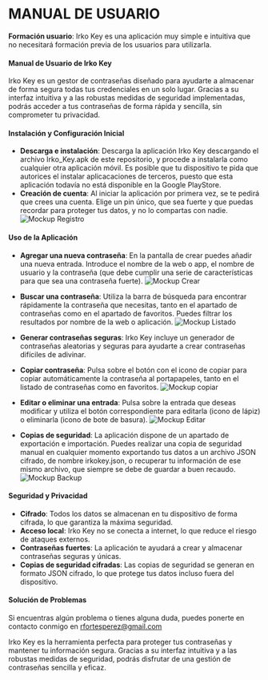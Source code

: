 
# MANUAL DE USUARIO


 **Formación usuario**: Irko Key es una aplicación muy simple e intuitiva que no necesitará formación previa de los usuarios para utilizarla.
#### Manual de Usuario de Irko Key
 
Irko Key es un gestor de contraseñas diseñado para ayudarte a almacenar de forma segura todas tus credenciales en un solo lugar. Gracias a su interfaz intuitiva y a las robustas medidas de seguridad implementadas, podrás acceder a tus contraseñas de forma rápida y sencilla, sin comprometer tu privacidad.

#### Instalación y Configuración Inicial

* **Descarga e instalación**: Descarga la aplicación Irko Key descargando el archivo Irko_Key.apk de este repositorio, y procede a instalarla como cualquier otra aplicación móvil. Es posible que tu dispositivo te pida que autorices el instalar aplicacaciones de terceros, puesto que esta aplicación todavía no está disponible en la Google PlayStore.
* **Creación de cuenta**: Al iniciar la aplicación por primera vez, se te pedirá que crees una cuenta. Elige un pin único, que sea fuerte y que puedas recordar para proteger tus datos, y no lo compartas con nadie.
  ![Mockup Registro](/doc/img/mockups/registro.png)

#### Uso de la Aplicación

* **Agregar una nueva contraseña**: En la pantalla de crear puedes añadir una nueva entrada. Introduce el nombre de la web o app, el nombre de usuario y la contraseña (que debe cumplir una serie de características para que sea una contraseña fuerte).
 ![Mockup Crear](/doc/img/mockups/crear.png)
  
* **Buscar una contraseña**: Utiliza la barra de búsqueda para encontrar rápidamente la contraseña que necesitas, tanto en el apartado de contraseñas como en el apartado de favoritos. Puedes filtrar los resultados por nombre de la web o aplicación.
  ![Mockup Listado](/doc/img/mockups/listado.png)
* **Generar contraseñas seguras**: Irko Key incluye un generador de contraseñas aleatorias y seguras para ayudarte a crear contraseñas difíciles de adivinar.
* **Copiar contraseña**: Pulsa sobre el botón con el icono de copiar para copiar automáticamente la contraseña al portapapeles, tanto en el listado de contraseñas como en favoritos.
  ![Mockup copiar](/doc/img/mockups/copiar.png)
* **Editar o eliminar una entrada**: Pulsa sobre la entrada que deseas modificar y utiliza el botón correspondiente para editarla (icono de lápiz) o eliminarla (icono de bote de basura).
  ![Mockup Editar](/doc/img/mockups/editar.png)
* **Copias de seguridad**: La aplicación dispone de un apartado de exportación e importación. Puedes realizar una copia de seguridad manual en cualquier momento exportando tus datos a un archivo JSON cifrado, de nombre irkokey.json, o recuperar tu información de ese mismo archivo, que siempre se debe de guardar a buen recaudo.
  ![Mockup Backup](/doc/img/mockups/backup2.png)


#### Seguridad y Privacidad

* **Cifrado**: Todos los datos se almacenan en tu dispositivo de forma cifrada, lo que garantiza la máxima seguridad.
* **Acceso local**: Irko Key no se conecta a internet, lo que reduce el riesgo de ataques externos.
* **Contraseñas fuertes**: La aplicación te ayudará a crear y almacenar contraseñas seguras y únicas.
* **Copias de seguridad cifradas**: Las copias de seguridad se generan en formato JSON cifrado, lo que protege tus datos incluso fuera del dispositivo.

#### Solución de Problemas

Si encuentras algún problema o tienes alguna duda, puedes ponerte en contacto conmigo en rfortesperez@gmail.com

Irko Key es la herramienta perfecta para proteger tus contraseñas y mantener tu información segura. Gracias a su interfaz intuitiva y a las robustas medidas de seguridad, podrás disfrutar de una gestión de contraseñas sencilla y eficaz.